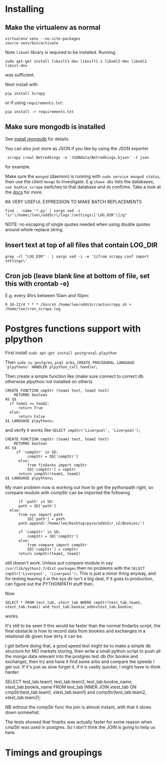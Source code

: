 # Installing

## Make the virtualenv as normal

    virtualenv venv --no-site-packages
    source venv/bin/activate

Note `libxml` library is required to be installed. Running

    sudo apt-get install libxslt1-dev libxslt1.1 libxml2-dev libxml2 libssl-dev

was sufficient.

Next install with 

    pip install Scrapy

or if using `requirements.txt`:

    pip install -r requirements.txt

## Make sure mongodb is installed

See [install mongodb](http://docs.mongodb.org/manual/tutorial/install-mongodb-on-ubuntu/)
for details.

You can also just store as JSON if you like by using the JSON exporter

     scrapy crawl Betredkings -o 'JSONdata/Betredkings.bjson' -t json

for example.

Make sure the `mongod` (daemon) is running with `sudo service mongod status`, then use
the client `mongo` to investigate. E.g `shows dbs` lists the databases, `use bookie_scrape` switches
to that database and `db` confirms. Take a look at the [docs](http://docs.mongodb.org/manual/core/introduction/)
for more.



#A VERY USEFUL EXPRESSION TO MAKE BATCH REPLACEMENTS

    find . -name '*.py' | xargs sed -i "s/'\/home\/lee\/oddScr\/logs'/settings\['LOG_DIR'\]/g"

NOTE: no escaping of single quotes needed when using double quotes around whole replace string.

## Insert text at top of all files that contain LOG_DIR

    grep -rl "LOG_DIR" . | xargs sed -i -e '1ifrom scrapy.conf import settings\'

## Cron job (leave blank line at bottom of file, set this with crontab -e)

E.g. every 4hrs between 10am and 10pm:

    0 10-22/4 * * * /bin/sh /home/lee/oddsScr/autoscrapy.sh > /home/lee/cron_scrape.log

# Postgres functions support with plpython

First install `sudo apt-get install postgresql-plpython`

Then `sudo su postgres`, `psql arbs`, `CREATE PROCEDURAL LANGUAGE 'plpythonu' HANDLER plpython_call_handler;`

Then create a simple function like (make sure connect to correct db otherwise plpython not installed on others)

    CREATE FUNCTION cmpStr (team1 text, team2 text)
        RETURNS boolean
    AS $$
      if team1 == team2:
          return True
      else:
          return False
    $$ LANGUAGE plpythonu;

and verify it works like `SELECT cmpStr('Liverpool', 'Liverpool');`


    CREATE FUNCTION cmpStr (team1 text, team2 text)
        RETURNS boolean
    AS $$
         if 'compStr' in SD:
              compStr = SD['compStr']
          else:
              from findarbs import cmpStr
              SD['compStr'] = cmpStr
          return compStr(team1, team2)
    $$ LANGUAGE plpythonu;

My main problem now is working out how to get the pythonpath right, so compare module with compStr can be imported
the following

          if 'path' in SD:
          path = SD['path']
      else:
          from sys import path
              SD['path'] = path
          path.append('/home/lee/Desktop/pyco/oddsScr_v2/Bookies/')

          if 'compStr' in SD:
              compStr = SD['compStr']
          else:
              from compare import compStr
              SD['compStr'] = compStr
          return compStr(team1, team2)
       
still doesn't work. Unless put compare module in say `/usr/lib/python2.7/dist-packages` then no problems with the `SELECT cmpStr('Liverpool', 'Liverpool');`
This is just a minor thing anyway, and for testing leaving it in the sys dir isn't a big deal, if it goes to production, can figure out the PYTHONPATH stuff then.

Now 

    SELECT * FROM test_tab, xtest_tab WHERE cmpStr(test_tab.team1, xtest_tab.team1) and test_tab.bookie_odd>xtest_tab.bookie;

works.

It's still to be seen if this would be faster than the normal findarbs script, the final obstacle is how to record
data from bookies and exchanges in a relational db given how dirty it can be.

I get before doing that, a good speed test might be to make a simple db structure for MO markets storing, then write a small
python script to push all the mongo data relevant into the postgres test db (for bookie and exchange), then try and have it find some arbs and compare the speeds I get out. If it's just as slow forget it, if it is vastly quicker, I might have to think harder.

SELECT test_tab.team1, test_tab.team2, test_tab.bookie_name, xtest_tab.bookie_name FROM test_tab INNER JOIN xtest_tab ON cmpStr(test_tab.team1, xtest_tab.team1) and compStr(test_tab.team2, xtest_tab.team2);

NB without the compStr func the join is almost instant, with that it slows down somewhat.

The tests showed that finarbs was actually faster for some reason when cmpStr was used in postgres. So I don't think the JOIN is going to help us here.

# Timings and groupings
